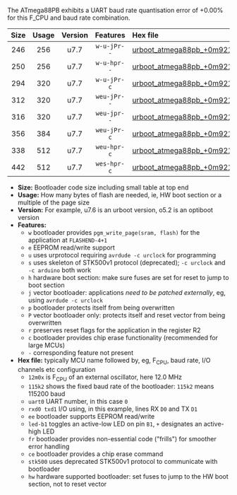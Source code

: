 The ATmega88PB exhibits a UART baud rate quantisation error of +0.00% for this F_CPU and baud rate combination.

|Size|Usage|Version|Features|Hex file|
|:-:|:-:|:-:|:-:|:--|
|246|256|u7.7|`w-u-jPr--`|[urboot_atmega88pb_+0m9216x_++57k6_uart0_rxd0_txd1_led+b5.hex](https://raw.githubusercontent.com/stefanrueger/urboot.hex/main/cores/minicore/atmega88pb/external_oscillator/fcpu_+0m9216x/br_++57k6/urboot_atmega88pb_+0m9216x_++57k6_uart0_rxd0_txd1_led+b5.hex)|
|250|256|u7.7|`w-u-hpr--`|[urboot_atmega88pb_+0m9216x_++57k6_uart0_rxd0_txd1_led+b5_fr_hw.hex](https://raw.githubusercontent.com/stefanrueger/urboot.hex/main/cores/minicore/atmega88pb/external_oscillator/fcpu_+0m9216x/br_++57k6/urboot_atmega88pb_+0m9216x_++57k6_uart0_rxd0_txd1_led+b5_fr_hw.hex)|
|294|320|u7.7|`w-u-jPr-c`|[urboot_atmega88pb_+0m9216x_++57k6_uart0_rxd0_txd1_led+b5_fr_ce.hex](https://raw.githubusercontent.com/stefanrueger/urboot.hex/main/cores/minicore/atmega88pb/external_oscillator/fcpu_+0m9216x/br_++57k6/urboot_atmega88pb_+0m9216x_++57k6_uart0_rxd0_txd1_led+b5_fr_ce.hex)|
|312|320|u7.7|`weu-jPr--`|[urboot_atmega88pb_+0m9216x_++57k6_uart0_rxd0_txd1_ee_led+b5.hex](https://raw.githubusercontent.com/stefanrueger/urboot.hex/main/cores/minicore/atmega88pb/external_oscillator/fcpu_+0m9216x/br_++57k6/urboot_atmega88pb_+0m9216x_++57k6_uart0_rxd0_txd1_ee_led+b5.hex)|
|316|320|u7.7|`weu-jpr--`|[urboot_atmega88pb_+0m9216x_++57k6_uart0_rxd0_txd1_ee_led+b5_fr.hex](https://raw.githubusercontent.com/stefanrueger/urboot.hex/main/cores/minicore/atmega88pb/external_oscillator/fcpu_+0m9216x/br_++57k6/urboot_atmega88pb_+0m9216x_++57k6_uart0_rxd0_txd1_ee_led+b5_fr.hex)|
|356|384|u7.7|`weu-jPr-c`|[urboot_atmega88pb_+0m9216x_++57k6_uart0_rxd0_txd1_ee_led+b5_fr_ce.hex](https://raw.githubusercontent.com/stefanrueger/urboot.hex/main/cores/minicore/atmega88pb/external_oscillator/fcpu_+0m9216x/br_++57k6/urboot_atmega88pb_+0m9216x_++57k6_uart0_rxd0_txd1_ee_led+b5_fr_ce.hex)|
|338|512|u7.7|`weu-hpr-c`|[urboot_atmega88pb_+0m9216x_++57k6_uart0_rxd0_txd1_ee_led+b5_fr_ce_hw.hex](https://raw.githubusercontent.com/stefanrueger/urboot.hex/main/cores/minicore/atmega88pb/external_oscillator/fcpu_+0m9216x/br_++57k6/urboot_atmega88pb_+0m9216x_++57k6_uart0_rxd0_txd1_ee_led+b5_fr_ce_hw.hex)|
|442|512|u7.7|`wes-hpr-c`|[urboot_atmega88pb_+0m9216x_++57k6_uart0_rxd0_txd1_ee_led+b5_fr_ce_stk500_hw.hex](https://raw.githubusercontent.com/stefanrueger/urboot.hex/main/cores/minicore/atmega88pb/external_oscillator/fcpu_+0m9216x/br_++57k6/urboot_atmega88pb_+0m9216x_++57k6_uart0_rxd0_txd1_ee_led+b5_fr_ce_stk500_hw.hex)|

- **Size:** Bootloader code size including small table at top end
- **Usage:** How many bytes of flash are needed, ie, HW boot section or a multiple of the page size
- **Version:** For example, u7.6 is an urboot version, o5.2 is an optiboot version
- **Features:**
  + `w` bootloader provides `pgm_write_page(sram, flash)` for the application at `FLASHEND-4+1`
  + `e` EEPROM read/write support
  + `u` uses urprotocol requiring `avrdude -c urclock` for programming
  + `s` uses skeleton of STK500v1 protocol (deprecated); `-c urclock` and `-c arduino` both work
  + `h` hardware boot section: make sure fuses are set for reset to jump to boot section
  + `j` vector bootloader: applications *need to be patched externally*, eg, using `avrdude -c urclock`
  + `p` bootloader protects itself from being overwritten
  + `P` vector bootloader only: protects itself and reset vector from being overwritten
  + `r` preserves reset flags for the application in the register R2
  + `c` bootloader provides chip erase functionality (recommended for large MCUs)
  + `-` corresponding feature not present
- **Hex file:** typically MCU name followed by, eg, F<sub>CPU</sub>, baud rate, I/O channels etc configuration
  + `12m0x` is F<sub>CPU</sub> of an external oscillator, here 12.0 MHz
  + `115k2` shows the fixed baud rate of the bootloader: `115k2` means 115200 baud
  + `uart0` UART number, in this case `0`
  + `rxd0 txd1` I/O using, in this example, lines RX `D0` and TX `D1`
  + `ee` bootloader supports EEPROM read/write
  + `led-b1` toggles an active-low LED on pin `B1`, `+` designates an active-high LED
  + `fr` bootloader provides non-essential code ("frills") for smoother error handling
  + `ce` bootloader provides a chip erase command
  + `stk500` uses deprecated STK500v1 protocol to communicate with bootloader
  + `hw` hardware supported bootloader: set fuses to jump to the HW boot section, not to reset vector
